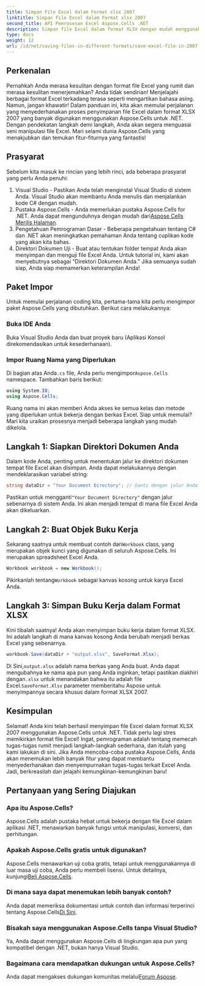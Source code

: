 ```yaml
---
title: Simpan File Excel dalam Format xlsx 2007
linktitle: Simpan File Excel dalam Format xlsx 2007
second_title: API Pemrosesan Excel Aspose.Cells .NET
description: Simpan file Excel dalam format XLSX dengan mudah menggunakan panduan langkah demi langkah ini menggunakan Aspose.Cells untuk .NET. Kuasai manipulasi Excel.
type: docs
weight: 12
url: /id/net/saving-files-in-different-formats/save-excel-file-in-2007-xlsx-format/
---
```

## Perkenalan
Pernahkah Anda merasa kesulitan dengan format file Excel yang rumit dan merasa kesulitan menerjemahkan? Anda tidak sendirian! Menjelajahi berbagai format Excel terkadang terasa seperti mengartikan bahasa asing. Namun, jangan khawatir! Dalam panduan ini, kita akan memulai perjalanan yang menyederhanakan proses penyimpanan file Excel dalam format XLSX 2007 yang banyak digunakan menggunakan Aspose.Cells untuk .NET. Dengan pendekatan langkah demi langkah, Anda akan segera menguasai seni manipulasi file Excel. Mari selami dunia Aspose.Cells yang menakjubkan dan temukan fitur-fiturnya yang fantastis!
## Prasyarat
Sebelum kita masuk ke rincian yang lebih rinci, ada beberapa prasyarat yang perlu Anda penuhi:
1. Visual Studio - Pastikan Anda telah menginstal Visual Studio di sistem Anda. Visual Studio akan membantu Anda menulis dan menjalankan kode C# dengan mudah.
2. Pustaka Aspose.Cells - Anda memerlukan pustaka Aspose.Cells for .NET. Anda dapat mengunduhnya dengan mudah dari[Aspose Cells Merilis Halaman](https://releases.aspose.com/cells/net/).
3. Pengetahuan Pemrograman Dasar - Beberapa pengetahuan tentang C# dan .NET akan meningkatkan pemahaman Anda tentang cuplikan kode yang akan kita bahas.
4. Direktori Dokumen Uji - Buat atau tentukan folder tempat Anda akan menyimpan dan menguji file Excel Anda. Untuk tutorial ini, kami akan menyebutnya sebagai "Direktori Dokumen Anda."
Jika semuanya sudah siap, Anda siap memamerkan keterampilan Anda!
## Paket Impor
Untuk memulai perjalanan coding kita, pertama-tama kita perlu mengimpor paket Aspose.Cells yang dibutuhkan. Berikut cara melakukannya:
### Buka IDE Anda
Buka Visual Studio Anda dan buat proyek baru (Aplikasi Konsol direkomendasikan untuk kesederhanaan).
### Impor Ruang Nama yang Diperlukan
 Di bagian atas Anda`.cs` file, Anda perlu mengimpor`Aspose.Cells` namespace. Tambahkan baris berikut:
```csharp
using System.IO;
using Aspose.Cells;
```
Ruang nama ini akan memberi Anda akses ke semua kelas dan metode yang diperlukan untuk bekerja dengan berkas Excel.
Siap untuk memulai? Mari kita uraikan prosesnya menjadi beberapa langkah yang mudah dikelola.
## Langkah 1: Siapkan Direktori Dokumen Anda
Dalam kode Anda, penting untuk menentukan jalur ke direktori dokumen tempat file Excel akan disimpan. Anda dapat melakukannya dengan mendeklarasikan variabel string:
```csharp
string dataDir = "Your Document Directory"; // Ganti dengan jalur Anda yang sebenarnya
```
 Pastikan untuk mengganti`"Your Document Directory"` dengan jalur sebenarnya di sistem Anda. Ini akan menjadi tempat di mana file Excel Anda akan dikeluarkan.
## Langkah 2: Buat Objek Buku Kerja
 Sekarang saatnya untuk membuat contoh dari`Workbook` class, yang merupakan objek kunci yang digunakan di seluruh Aspose.Cells. Ini merupakan spreadsheet Excel Anda.
```csharp
Workbook workbook = new Workbook();
```
 Pikirkanlah tentang`Workbook` sebagai kanvas kosong untuk karya Excel Anda.
## Langkah 3: Simpan Buku Kerja dalam Format XLSX
Kini tibalah saatnya! Anda akan menyimpan buku kerja dalam format XLSX. Ini adalah langkah di mana kanvas kosong Anda berubah menjadi berkas Excel yang sebenarnya.
```csharp
workbook.Save(dataDir + "output.xlsx", SaveFormat.Xlsx);
```
 Di Sini,`output.xlsx` adalah nama berkas yang Anda buat. Anda dapat mengubahnya ke nama apa pun yang Anda inginkan, tetapi pastikan diakhiri dengan`.xlsx` untuk menandakan bahwa itu adalah file Excel.`SaveFormat.Xlsx` parameter memberitahu Aspose untuk menyimpannya secara khusus dalam format XLSX 2007.
## Kesimpulan
Selamat! Anda kini telah berhasil menyimpan file Excel dalam format XLSX 2007 menggunakan Aspose.Cells untuk .NET. Tidak perlu lagi stres memikirkan format file Excel! Ingat, pemrograman adalah tentang memecah tugas-tugas rumit menjadi langkah-langkah sederhana, dan itulah yang kami lakukan di sini. Jika Anda mencoba-coba pustaka Aspose.Cells, Anda akan menemukan lebih banyak fitur yang dapat membantu menyederhanakan dan menyempurnakan tugas-tugas terkait Excel Anda. Jadi, berkreasilah dan jelajahi kemungkinan-kemungkinan baru! 
## Pertanyaan yang Sering Diajukan
### Apa itu Aspose.Cells?
Aspose.Cells adalah pustaka hebat untuk bekerja dengan file Excel dalam aplikasi .NET, menawarkan banyak fungsi untuk manipulasi, konversi, dan perhitungan.
### Apakah Aspose.Cells gratis untuk digunakan?
 Aspose.Cells menawarkan uji coba gratis, tetapi untuk menggunakannya di luar masa uji coba, Anda perlu membeli lisensi. Untuk detailnya, kunjungi[Beli Aspose.Cells](https://purchase.aspose.com/buy).
### Di mana saya dapat menemukan lebih banyak contoh?
 Anda dapat memeriksa dokumentasi untuk contoh dan informasi terperinci tentang Aspose.Cells[Di Sini](https://reference.aspose.com/cells/net/).
### Bisakah saya menggunakan Aspose.Cells tanpa Visual Studio?
Ya, Anda dapat menggunakan Aspose.Cells di lingkungan apa pun yang kompatibel dengan .NET, bukan hanya Visual Studio.
### Bagaimana cara mendapatkan dukungan untuk Aspose.Cells?
Anda dapat mengakses dukungan komunitas melalui[Forum Aspose](https://forum.aspose.com/c/cells/9).